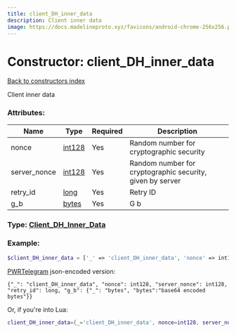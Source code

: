 ```yaml
---
title: client_DH_inner_data
description: Client inner data
image: https://docs.madelineproto.xyz/favicons/android-chrome-256x256.png
---
```

# Constructor: client\_DH\_inner\_data  
[Back to constructors index](index.md)



Client inner data

### Attributes:

| Name     |    Type       | Required | Description |
|----------|---------------|----------|-------------|
|nonce|[int128](../types/int128.md) | Yes|Random number for cryptographic security|
|server\_nonce|[int128](../types/int128.md) | Yes|Random number for cryptographic security, given by server|
|retry\_id|[long](../types/long.md) | Yes|Retry ID|
|g\_b|[bytes](../types/bytes.md) | Yes|G b|



### Type: [Client\_DH\_Inner\_Data](../types/Client_DH_Inner_Data.md)


### Example:

```php
$client_DH_inner_data = ['_' => 'client_DH_inner_data', 'nonce' => int128, 'server_nonce' => int128, 'retry_id' => long, 'g_b' => 'bytes'];
```  

[PWRTelegram](https://pwrtelegram.xyz) json-encoded version:

```
{"_": "client_DH_inner_data", "nonce": int128, "server_nonce": int128, "retry_id": long, "g_b": {"_": "bytes", "bytes":"base64 encoded bytes"}}
```


Or, if you're into Lua:

```lua
client_DH_inner_data={_='client_DH_inner_data', nonce=int128, server_nonce=int128, retry_id=long, g_b='bytes'}

```



